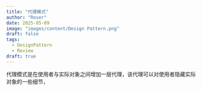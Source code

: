 ```yaml
---
title: "代理模式"
author: "Roser"
date: 2025-05-09
image: "images/content/Design Pattern.png"
draft: false
tags:
  - DesignPattern
  - Review
draft: true
---
```

代理模式是在使用者与实际对象之间增加一层代理，该代理可以对使用者隐藏实际对象的一些细节，
